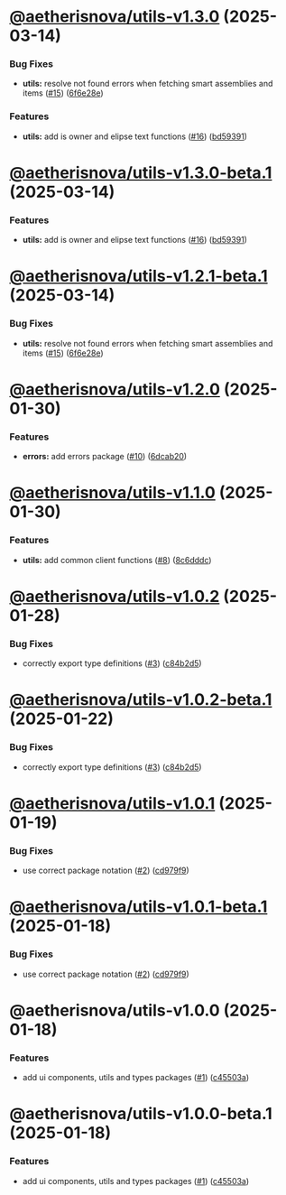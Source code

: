 # [@aetherisnova/utils-v1.3.0](https://github.com/aetheris-nova/instrumentum/compare/@aetherisnova/utils-v1.2.0...@aetherisnova/utils-v1.3.0) (2025-03-14)


### Bug Fixes

* **utils:** resolve not found errors when fetching smart assemblies and items ([#15](https://github.com/aetheris-nova/instrumentum/issues/15)) ([6f6e28e](https://github.com/aetheris-nova/instrumentum/commit/6f6e28e28eddd9d85ad704a17e05eadd6595968b))


### Features

* **utils:** add is owner and elipse text functions ([#16](https://github.com/aetheris-nova/instrumentum/issues/16)) ([bd59391](https://github.com/aetheris-nova/instrumentum/commit/bd593918f5be71163a8400dea291165ff40847fc))

# [@aetherisnova/utils-v1.3.0-beta.1](https://github.com/aetheris-nova/instrumentum/compare/@aetherisnova/utils-v1.2.1-beta.1...@aetherisnova/utils-v1.3.0-beta.1) (2025-03-14)


### Features

* **utils:** add is owner and elipse text functions ([#16](https://github.com/aetheris-nova/instrumentum/issues/16)) ([bd59391](https://github.com/aetheris-nova/instrumentum/commit/bd593918f5be71163a8400dea291165ff40847fc))

# [@aetherisnova/utils-v1.2.1-beta.1](https://github.com/aetheris-nova/instrumentum/compare/@aetherisnova/utils-v1.2.0...@aetherisnova/utils-v1.2.1-beta.1) (2025-03-14)


### Bug Fixes

* **utils:** resolve not found errors when fetching smart assemblies and items ([#15](https://github.com/aetheris-nova/instrumentum/issues/15)) ([6f6e28e](https://github.com/aetheris-nova/instrumentum/commit/6f6e28e28eddd9d85ad704a17e05eadd6595968b))

# [@aetherisnova/utils-v1.2.0](https://github.com/aetheris-nova/instrumentum/compare/@aetherisnova/utils-v1.1.0...@aetherisnova/utils-v1.2.0) (2025-01-30)


### Features

* **errors:** add errors package ([#10](https://github.com/aetheris-nova/instrumentum/issues/10)) ([6dcab20](https://github.com/aetheris-nova/instrumentum/commit/6dcab2092e0b81b7cc2ec812b2223a18c3c8c958))

# [@aetherisnova/utils-v1.1.0](https://github.com/aetheris-nova/instrumentum/compare/@aetherisnova/utils-v1.0.2...@aetherisnova/utils-v1.1.0) (2025-01-30)


### Features

* **utils:** add common client functions ([#8](https://github.com/aetheris-nova/instrumentum/issues/8)) ([8c6dddc](https://github.com/aetheris-nova/instrumentum/commit/8c6dddc28812ec652aabff9147ab03c25d0830fd))

# [@aetherisnova/utils-v1.0.2](https://github.com/aetheris-nova/instrumentum/compare/@aetherisnova/utils-v1.0.1...@aetherisnova/utils-v1.0.2) (2025-01-28)


### Bug Fixes

* correctly export type definitions ([#3](https://github.com/aetheris-nova/instrumentum/issues/3)) ([c84b2d5](https://github.com/aetheris-nova/instrumentum/commit/c84b2d5ec872fdd7e5d20d2a5959f63fa11885de))

# [@aetherisnova/utils-v1.0.2-beta.1](https://github.com/aetheris-nova/instrumentum/compare/@aetherisnova/utils-v1.0.1...@aetherisnova/utils-v1.0.2-beta.1) (2025-01-22)


### Bug Fixes

* correctly export type definitions ([#3](https://github.com/aetheris-nova/instrumentum/issues/3)) ([c84b2d5](https://github.com/aetheris-nova/instrumentum/commit/c84b2d5ec872fdd7e5d20d2a5959f63fa11885de))

# [@aetherisnova/utils-v1.0.1](https://github.com/aetheris-nova/instrumentum/compare/@aetherisnova/utils-v1.0.0...@aetherisnova/utils-v1.0.1) (2025-01-19)


### Bug Fixes

* use correct package notation ([#2](https://github.com/aetheris-nova/instrumentum/issues/2)) ([cd979f9](https://github.com/aetheris-nova/instrumentum/commit/cd979f9f1b49cd43c66584cfd979f300dd58b63a))

# [@aetherisnova/utils-v1.0.1-beta.1](https://github.com/aetheris-nova/instrumentum/compare/@aetherisnova/utils-v1.0.0...@aetherisnova/utils-v1.0.1-beta.1) (2025-01-18)


### Bug Fixes

* use correct package notation ([#2](https://github.com/aetheris-nova/instrumentum/issues/2)) ([cd979f9](https://github.com/aetheris-nova/instrumentum/commit/cd979f9f1b49cd43c66584cfd979f300dd58b63a))

# @aetherisnova/utils-v1.0.0 (2025-01-18)


### Features

* add ui components, utils and types packages ([#1](https://github.com/aetheris-nova/instrumentum/issues/1)) ([c45503a](https://github.com/aetheris-nova/instrumentum/commit/c45503a83c23198894be6b5182ef6dcb0ef900cf))

# @aetherisnova/utils-v1.0.0-beta.1 (2025-01-18)


### Features

* add ui components, utils and types packages ([#1](https://github.com/aetheris-nova/instrumentum/issues/1)) ([c45503a](https://github.com/aetheris-nova/instrumentum/commit/c45503a83c23198894be6b5182ef6dcb0ef900cf))
